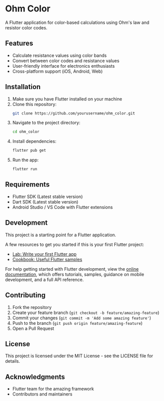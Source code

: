 # Ohm Color

A Flutter application for color-based calculations using Ohm's law and resistor color codes.

## Features

- Calculate resistance values using color bands
- Convert between color codes and resistance values
- User-friendly interface for electronics enthusiasts
- Cross-platform support (iOS, Android, Web)

## Installation

1. Make sure you have Flutter installed on your machine
2. Clone this repository:
   ```bash
   git clone https://github.com/yourusername/ohm_color.git
   ```
3. Navigate to the project directory:
   ```bash
   cd ohm_color
   ```
4. Install dependencies:
   ```bash
   flutter pub get
   ```
5. Run the app:
   ```bash
   flutter run
   ```

## Requirements

- Flutter SDK (Latest stable version)
- Dart SDK (Latest stable version)
- Android Studio / VS Code with Flutter extensions

## Development

This project is a starting point for a Flutter application.

A few resources to get you started if this is your first Flutter project:

- [Lab: Write your first Flutter app](https://docs.flutter.dev/get-started/codelab)
- [Cookbook: Useful Flutter samples](https://docs.flutter.dev/cookbook)

For help getting started with Flutter development, view the
[online documentation](https://docs.flutter.dev/), which offers tutorials,
samples, guidance on mobile development, and a full API reference.

## Contributing

1. Fork the repository
2. Create your feature branch (`git checkout -b feature/amazing-feature`)
3. Commit your changes (`git commit -m 'Add some amazing feature'`)
4. Push to the branch (`git push origin feature/amazing-feature`)
5. Open a Pull Request

## License

This project is licensed under the MIT License - see the LICENSE file for details.

## Acknowledgments

- Flutter team for the amazing framework
- Contributors and maintainers

